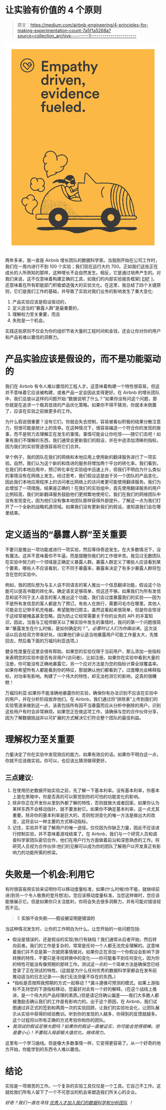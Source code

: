 # 让实验有价值的 4 个原则

> 原文：<https://medium.com/airbnb-engineering/4-principles-for-making-experimentation-count-7a5f1a5268a?source=collection_archive---------1----------------------->

![](img/c2253d73797fee7e67349580bcbd04b9.png)

两年多来，我一直是 Airbnb 增长团队的数据科学家。当我刚开始在公司工作时，我们在一周内进行不到 100 个实验；我们现在运行大约 700。正如我们这些正在成长的人所熟知的那样，这种增长不会自然发生。相反，它是通过培养产生的。对我们来说，这不仅意味着构建正确的工具，如我们的内部实验报告框架[ [ERF](/airbnb-engineering/experiment-reporting-framework-4e3fcd29e6c0#.j5wtjdy0p) ]，还意味着在所有职能部门积极塑造强大的实验文化。在这里，我总结了四个关键原则，它们是我们工作的基础，并导致了实验对我们业务的影响发生了重大变化:

1.  产品实验应该是假设驱动的，
2.  定义适当的“暴露人群”是最重要的，
3.  理解权力至关重要，而且
4.  失败是一个机会。

实践这些原则不仅会为你的组织节省大量的工程时间和金钱，还会让你对你的用户和产品有难以置信的洞察力。

# 产品实验应该是假设的，而不是功能驱动的

我们在 Airbnb 有令人难以置信的工程人才。这意味着构建一个特性很容易，但这并不意味着它应该被构建，或者产品一定会因此变得更好。在 Airbnb 的增长团队中，我们总是以这样的问题开始:“数据说明了什么？”如果你没有问这个问题，那你就是在追求一个极其低效的产品优化策略。如果你不得不猜测，你就本末倒置了，应该在实验之前做更多的工作。

为什么假说很重要？没有它们，你就会失去控制，容易被看似积极的结果分散注意力，但很可能是统计上的侥幸。在这种情况下，很容易编造一个符合你的发现的故事，而不是努力去理解正在发生的事情。事情可能会让你吃惊——随它们去吧！如果有我们不理解的东西，我们通常会更新我们的假设，并在中途添加清晰的指标，因为我们的实验管道很容易将它们合并。

举个例子，我的团队在我们的网络和本地应用上使用新的翻译服务进行了一项实验。自然，我们认为这个新的和改进的服务将增加两个平台的转化率。我们看到，在我们的本地应用中，预订转化率在实验组中迅速上升，但我们不明白为什么类似的事情没有在网络上发生。经过思考，我们假设这是由于另一个团队的产品变化，因此我们本地应用程序上的访问者比网络上的访问者更可能使用翻译服务。我们为此增加了一项措施，结果是正确的！在我们的实验组中，首先使用翻译服务的用户比例较高，我们的新翻译服务鼓励他们更频繁地使用它。我们在我们的网络团队中没有发现变化，因为他们没有像本地团队那样获得外部提升。了解这一点为我们打开了一个全新的战略机遇领域。如果我们没有更新我们的假设，谁知道我们会在哪里结束。

# 定义适当的“暴露人群”至关重要

不要只是推出一项功能或进行一项实验，然后等待奇迹发生。在大多数情况下，没有魔法。这并不意味着你不牛逼，而是提醒你我们的工作很辛苦。我见过无数团队在实验中努力的一个领域是正确定义暴露人群。暴露人群定义了哪些人应该看到某个要素，哪些人不应该看到，它不同于暴露率，暴露率决定了有多少暴露人群将包含在您的实验中。

例如，我的团队想为与主人说不同语言的客人推出一个信息翻译功能，假设这个功能可以提高书籍的转化率。确定语言足够简单，但这还不够。如果我们为所有发信息和说不同于主人语言的客人推出这个功能，我们会过度暴露我们的实验——因为不是所有发信息的客人都是为了预订。有些人在旅行，需要问毛巾在哪里。其他人可能会忘记带手机充电器，希望能物归原主。虽然这看起来很简单，但是你会惊讶于这经常被掩盖甚至忽略，因为防止它经常需要关于你的业务的 API 的丰富知识。因此，当我与工程师聊天以了解实验中发生的事情时，我问的第一个问题很简单:“暴露发生在什么时候，是如何确定的？”。*必要时让人们为你画出来*。这次谈话以后会给双方带来好处。(如果他们承认适当地暴露用户可能工作量太大，先推回去，然后看下面的万福玛利亚选项。)

健全性度量在这里会很有帮助。如果您的实验仅限于当前用户，那么添加一些指标来表明您的实验中是否有非用户(访问者)，比如注册。如果你在实验中看到大量的注册，你可能没有正确地暴露它。另一个应对方法是为您的指标计算全球覆盖率。如果你希望所有人都能看到你的特征，那就确认他们都看到了。过度曝光会稀释指标，对功率有影响。构建了一个伟大的特性，却无法检测它的影响，这真的很糟糕！

万福玛利亚:如果你不能准确地暴露你的实验，确保你有办法识别不应该在实验中的用户，并在分析阶段放弃他们。在 Airbnb，我们通过将“排除表”上传到我们的实验管道来做到这一点，该表包括所有因不当暴露而应从分析中删除的用户。识别这些用户有时会非常麻烦。如果您正在做这项工作，请确保与您的合作伙伴分享，因为了解数据挑战并以可扩展的方式解决它们符合整个团队的最佳利益。

# 理解权力至关重要

力量决定了你在实验中发现效应的能力，如果有效应的话。如果你不明白这一点，你就不应该做实验。你可以，也应该比猜测做得更好。

## 三点建议:

1.  在使用历史数据开始实验之前，先了解一下基本利率。没有基本利率，你基本上是在黑暗中，你是否真的可以察觉到你的可怕的功能变化的影响。
2.  除非你正在开发你从里到外都了解的特性，否则就做大或者回家。如果你认为某样东西不会移动指针，就不要发射它。如果你不确定基本利率，这一点尤其重要。除非你的基本利率是巨大的，否则检测变化的唯一方法是做出大的改变，这将会以一种主要的方式移动指标。
3.  记住，实验并不是了解用户的唯一途径。仅仅因为你缺乏力量，因此不应该进行控制实验，并不意味着游戏结束了。在 Airbnb，我们与一个研究人员和调查科学家团队密切合作，他们在用户行为方面做着前沿和深思熟虑的工作。将研究人员视为合作伙伴:他们的见解可以成为你的团队了解用户以开发真正有影响力的功能所需的桥梁。

# 失败是一个机会:利用它

有时很容易用实验来证明你可以移动度量标准，如果(什么时候)你不能，就继续前进(到另一个令人敬畏的登月想法)。您应该移动度量标准，当您这样做时，您应该能够展示它。但是如果你只关注胜利，你将会失去很多洞察力，并有可能对错误视而不见。

> E **实验不会失败——假设被证明是错误的**

当这种情况发生时，让你的工作明白为什么。让您开始的一些问题包括:

*   假设是错误的，还是假设的实现/执行有缺陷？我们通常从后者开始，然后转向前者。我们的工作是复杂的，常常是任何一个人都无法完全理解的。这意味着我们并不总是第一次就把事情做对。如果你正在添加一个你假设会影响下游转换的特性，不要只是寻找转换中的变化——你可能看不到任何变化，因为你的特性可能没有像预期的那样工作。测试这一点的一个简单方法是确保您已经登录了正在测试的特性。(这就是为什么任何优秀的数据科学家都会在发布前推动适当的日志记录——我们无法测量不存在的东西。)
*   *指标是否按照我预期的方式一起移动？*漏斗遵循可预测的模式。如果上游指标不支持您的下游指标移动，您最好对此有一个好的解释。(在这个战线上推进，是一个伟大的产品经理的素质。)但是请记住确认偏差——我们大多数人都被激励去确认我们的工作是有影响力的。出于这个原因，在 Airbnb，我们试图通过非正式的签到和两周一次的实验回顾，让我们的实验社会化，让团队展示从实验中获得的经验教训。听到你的发现的人越多，你得到的反馈就越多。这个过程将以所有正确的方式考验你和你的团队。
*   *我测试的假设足够大胆吗？如果你的假设一直被证实，你可能会觉得很棒。但是要小心！不要陷入局部极大值优化。继续用力。*

这里有一个学习曲线。但是像大多数事情一样，它变得更容易了。从一个好奇的地方开始，你能学到的东西令人难以置信。

# 结论

实验是一项艰苦的工作。一个复杂的实验工具仅仅是一个工具。它自己不工作。这就给我们所有人留下了一个不可思议的机会来塑造我们所关心的企业。

*好奇？我们一直在寻找* [*优秀人才加入我们的数据科学和分析团队*](https://www.airbnb.com/careers/departments/data-science-analytics) *！*